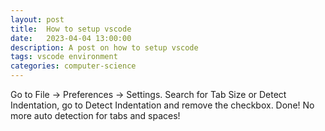 ```yaml
---
layout: post
title:  How to setup vscode
date:   2023-04-04 13:00:00
description: A post on how to setup vscode
tags: vscode environment
categories: computer-science
---
```

Go to File -> Preferences -> Settings. Search for Tab Size or Detect Indentation, go to Detect Indentation and remove the checkbox. Done! No more auto detection for tabs and spaces!  